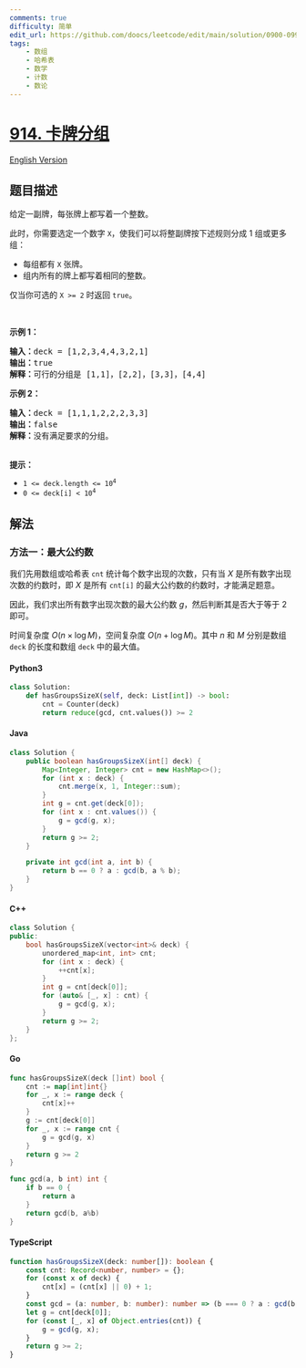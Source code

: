 ```yaml
---
comments: true
difficulty: 简单
edit_url: https://github.com/doocs/leetcode/edit/main/solution/0900-0999/0914.X%20of%20a%20Kind%20in%20a%20Deck%20of%20Cards/README.md
tags:
    - 数组
    - 哈希表
    - 数学
    - 计数
    - 数论
---
```


<!-- problem:start -->

# [914. 卡牌分组](https://leetcode.cn/problems/x-of-a-kind-in-a-deck-of-cards)

[English Version](/solution/0900-0999/0914.X%20of%20a%20Kind%20in%20a%20Deck%20of%20Cards/README_EN.md)

## 题目描述

<!-- description:start -->

<p>给定一副牌，每张牌上都写着一个整数。</p>

<p>此时，你需要选定一个数字 <code>X</code>，使我们可以将整副牌按下述规则分成 1 组或更多组：</p>

<ul>
	<li>每组都有&nbsp;<code>X</code>&nbsp;张牌。</li>
	<li>组内所有的牌上都写着相同的整数。</li>
</ul>

<p>仅当你可选的 <code>X &gt;= 2</code> 时返回&nbsp;<code>true</code>。</p>

<p>&nbsp;</p>

<p><strong>示例 1：</strong></p>

<pre>
<strong>输入：</strong>deck = [1,2,3,4,4,3,2,1]
<strong>输出：</strong>true
<strong>解释：</strong>可行的分组是 [1,1]，[2,2]，[3,3]，[4,4]
</pre>

<p><strong>示例 2：</strong></p>

<pre>
<strong>输入：</strong>deck = [1,1,1,2,2,2,3,3]
<strong>输出：</strong>false
<strong>解释：</strong>没有满足要求的分组。
</pre>

<p><br />
<strong>提示：</strong></p>

<ul>
	<li><code>1 &lt;= deck.length &lt;= 10<sup>4</sup></code></li>
	<li><code>0 &lt;= deck[i] &lt; 10<sup>4</sup></code></li>
</ul>

<!-- description:end -->

## 解法

<!-- solution:start -->

### 方法一：最大公约数

我们先用数组或哈希表 `cnt` 统计每个数字出现的次数，只有当 $X$ 是所有数字出现次数的约数时，即 $X$ 是所有 `cnt[i]` 的最大公约数的约数时，才能满足题意。

因此，我们求出所有数字出现次数的最大公约数 $g$，然后判断其是否大于等于 $2$ 即可。

时间复杂度 $O(n \times \log M)$，空间复杂度 $O(n + \log M)$。其中 $n$ 和 $M$ 分别是数组 `deck` 的长度和数组 `deck` 中的最大值。

<!-- tabs:start -->

#### Python3

```python
class Solution:
    def hasGroupsSizeX(self, deck: List[int]) -> bool:
        cnt = Counter(deck)
        return reduce(gcd, cnt.values()) >= 2
```

#### Java

```java
class Solution {
    public boolean hasGroupsSizeX(int[] deck) {
        Map<Integer, Integer> cnt = new HashMap<>();
        for (int x : deck) {
            cnt.merge(x, 1, Integer::sum);
        }
        int g = cnt.get(deck[0]);
        for (int x : cnt.values()) {
            g = gcd(g, x);
        }
        return g >= 2;
    }

    private int gcd(int a, int b) {
        return b == 0 ? a : gcd(b, a % b);
    }
}
```

#### C++

```cpp
class Solution {
public:
    bool hasGroupsSizeX(vector<int>& deck) {
        unordered_map<int, int> cnt;
        for (int x : deck) {
            ++cnt[x];
        }
        int g = cnt[deck[0]];
        for (auto& [_, x] : cnt) {
            g = gcd(g, x);
        }
        return g >= 2;
    }
};
```

#### Go

```go
func hasGroupsSizeX(deck []int) bool {
	cnt := map[int]int{}
	for _, x := range deck {
		cnt[x]++
	}
	g := cnt[deck[0]]
	for _, x := range cnt {
		g = gcd(g, x)
	}
	return g >= 2
}

func gcd(a, b int) int {
	if b == 0 {
		return a
	}
	return gcd(b, a%b)
}
```

#### TypeScript

```ts
function hasGroupsSizeX(deck: number[]): boolean {
    const cnt: Record<number, number> = {};
    for (const x of deck) {
        cnt[x] = (cnt[x] || 0) + 1;
    }
    const gcd = (a: number, b: number): number => (b === 0 ? a : gcd(b, a % b));
    let g = cnt[deck[0]];
    for (const [_, x] of Object.entries(cnt)) {
        g = gcd(g, x);
    }
    return g >= 2;
}
```

<!-- tabs:end -->

<!-- solution:end -->

<!-- problem:end -->
